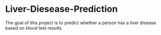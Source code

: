 # Liver-Diesease-Prediction
The goal of this project is to predict whether a person has a liver disease based on blood test results.
